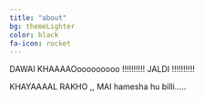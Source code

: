 ```yaml
---
title: "about"
bg: themeLighter
color: black
fa-icon: rocket
---
```



DAWAI KHAAAAOooooooooo !!!!!!!!!! JALDI !!!!!!!!!!


KHAYAAAAL RAKHO ,, MAI hamesha hu billi.....
  